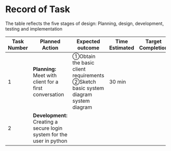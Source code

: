 # Record of Task 

The table reflects the five stages of design: Planning, design, development, testing and implementation 

| Task Number | Planned Action | Expected outcome | Time Estimated | Target Completion | Criteria |
| ----- | ------ | ---- | ----- | ----- | ------ |
| 1 | **Planning:** Meet with client for a first conversation | ①Obtain the basic client requirements ②Sketch basic system diagram system diagram | 30 min |||
| 2 | **Development:** Creating a secure login system for the user in python ||||||






